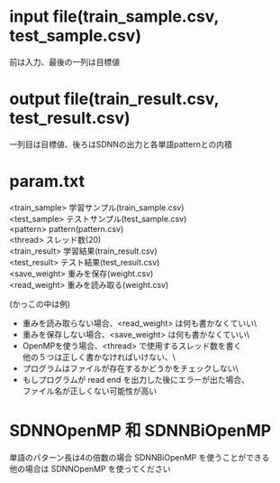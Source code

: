# input file(train_sample.csv, test_sample.csv)
前は入力、最後の一列は目標値

# output file(train_result.csv, test_result.csv)
一列目は目標値、後ろはSDNNの出力と各単語patternとの内積

# param.txt
\<train_sample\> 学習サンプル(train_sample.csv)\
\<test_sample\> テストサンプル(test_sample.csv)\
\<pattern\> pattern(pattern.csv)\
\<thread\> スレッド数(20)\
\<train_result\> 学習結果(train_result.csv)\
\<test_result\> テスト結果(test_result.csv)\
\<save_weight\> 重みを保存(weight.csv)\
\<read_weight\> 重みを読み取る(weight.csv)

(かっこの中は例)
- 重みを読み取らない場合、\<read_weight\> は何も書かなくていい\
- 重みを保存しない場合、\<save_weight\> は何も書かなくていい\
- OpenMPを使う場合、\<thread\> で使用するスレッド数を書く\
他の５つは正しく書かなければいけない、\
- プログラムはファイルが存在するかどうかをチェックしない\
- もしプログラムが read end を出力した後にエラーが出た場合、\
ファイル名が正しくない可能性が高い

# SDNNOpenMP 和 SDNNBiOpenMP
単語のパターン長は4の倍数の場合 SDNNBiOpenMP を使うことができる\
他の場合は SDNNOpenMP を使ってください
